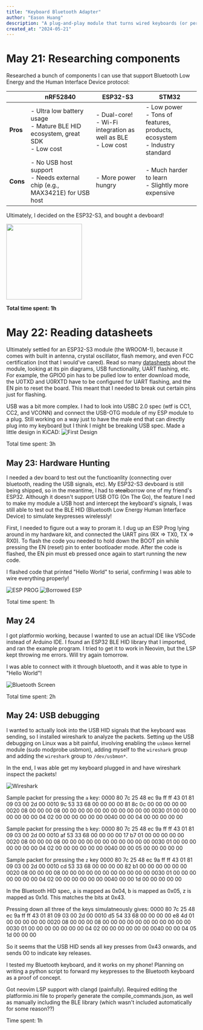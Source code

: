 ```yaml
---
title: "Keyboard Bluetooth Adapter"
author: "Eason Huang"
description: "A plug-and-play module that turns wired keyboards (or peripherals) into bluetooth devices!"
created_at: "2024-05-21"
---
```


# May 21: Researching components

Researched a bunch of components I can use that support Bluetooth Low Energy and the Human Interface Device protocol:

|          | **nRF52840**                                                                         | **ESP32-S3**                                                         | **STM32**                                                                         |
| -------- | ------------------------------------------------------------------------------------ | -------------------------------------------------------------------- | --------------------------------------------------------------------------------- |
| **Pros** | - Ultra low battery usage <br> - Mature BLE HID ecosystem, great SDK <br> - Low cost | - Dual-core! <br> - Wi-Fi integration as well as BLE <br> - Low cost | - Low power <br> - Tons of features, products, ecosystem <br> - Industry standard |
| **Cons** | - No USB host support <br> - Needs external chip (e.g., MAX3421E) for USB host       | - More power hungry                                                  | - Much harder to learn <br> - Slightly more expensive                             |

Ultimately, I decided on the ESP32-S3, and bought a devboard!

<img src="https://m.media-amazon.com/images/I/61w5c+KenUL._AC_SL1500_.jpg" width="200">

**Total time spent: 1h**

# May 22: Reading datasheets

Ultimately settled for an ESP32-S3 module (the WROOM-1), because it comes with built in antenna, crystal oscillator, flash memory, and even FCC certification (not that I would've cared). Read so many [datasheets](https://www.espressif.com/sites/default/files/documentation/esp32-s3-wroom-1_wroom-1u_datasheet_en.pdf) about the module, looking at its pin diagrams, USB functionality, UART flashing, etc. For example, the GPIO0 pin has to be pulled low to enter download mode, the U0TXD and U0RXTD have to be configured for UART flashing, and the EN pin to reset the board. This meant that I needed to break out certain pins just for flashing.

USB was a bit more complex. I had to look into USBC 2.0 spec (wtf is CC1, CC2, and VCONN) and connect the USB-OTG module of my ESP module to a plug. Still working on a way just to have the male end that can directly plug into my keyboard but I think I might be breaking USB spec.
Made a little design in KiCAD:
![First Design](./images/first_design.png)

Total time spent: 3h

## May 23: Hardware Hunting

I needed a dev board to test out the functioanlity (connecting over bluetooth, reading the USB signals, etc). My ESP32-S3 devboard is still being shipped, so in the meantime, I had to ~~steal~~borrow one of my friend's ESP32. Although it doesn't support USB OTG (On The Go), the feature I ned to make my module a USB host and intercept the keyboard's signals, I was still able to test out the BLE HID (Bluetooth Low Energy Human Interface Device) to simulate keypresses wirelessly!

First, I needed to figure out a way to proram it. I dug up an ESP Prog lying around in my hardware kit, and connected the UART pins (RX => TX0, TX => RX0). To flash the code you needed to hold down the BOOT pin while pressing the EN (reset) pin to enter bootloader mode. After the code is flashed, the EN pin must eb pressed once again to start running the new code.

I flashed code that printed "Hello World" to serial, confirming I was able to wire everything properly!

![ESP PROG](./images/ESP-Prog.JPG)
![Borrowed ESP](./images/ESP32-devkit.JPG)

Total time spent: 1h

## May 24

I got platformio working, because I wanted to use an actual IDE like VSCode instead of Arduino IDE. I found an ESP32 BLE HID library that I imported, and ran the example program. I tried to get it to work in Neovim, but the LSP kept throwing me errors. Will try again tomorrow.

I was able to connect with it through bluetooth, and it was able to type in "Hello World"!

![Bluetooth Screen](./images/bluetooth_screen.png)

Total time spent: 2h

## May 24: USB debugging

I wanted to actually look into the USB HID signals that the keyboard was sending, so I installed wireshark to analyze the packets. Setting up the USB debugging on Linux was a bit painful, involving enabling the `usbmon` kernel module (sudo modprobe usbmon), adding myself to the `wireshark` group and adding the `wireshark` group to `/dev/usbmon*`.

In the end, I was able get my keyboard plugged in and have wireshark inspect the packets!

![Wireshark](./images/wireshark.png)

Sample packet for pressing the `a` key:
0000   80 7c 25 48 ec 9a ff ff 43 01 81 09 03 00 2d 00
0010   9c 53 33 68 00 00 00 00 81 8c 0c 00 00 00 00 00
0020   08 00 00 00 08 00 00 00 00 00 00 00 00 00 00 00
0030   01 00 00 00 00 00 00 00 04 02 00 00 00 00 00 00
0040   00 00 04 00 00 00 00 00

Sample packet for pressing the `b` key:
0000   80 7c 25 48 ec 9a ff ff 43 01 81 09 03 00 2d 00
0010   af 53 33 68 00 00 00 00 17 b7 01 00 00 00 00 00
0020   08 00 00 00 08 00 00 00 00 00 00 00 00 00 00 00
0030   01 00 00 00 00 00 00 00 04 02 00 00 00 00 00 00
0040   00 00 05 00 00 00 00 00

Sample packet for pressing the `z` key
0000   80 7c 25 48 ec 9a ff ff 43 01 81 09 03 00 2d 00
0010   cd 53 33 68 00 00 00 00 82 b1 00 00 00 00 00 00
0020   08 00 00 00 08 00 00 00 00 00 00 00 00 00 00 00
0030   01 00 00 00 00 00 00 00 04 02 00 00 00 00 00 00
0040   00 00 1d 00 00 00 00 00

In the Bluetooth HID spec, a is mapped as 0x04, b is mapped as 0x05, z is mapped as 0x1d. This matches the bits at 0x43.

Pressing down all three of the keys simulatneously gives:
0000   80 7c 25 48 ec 9a ff ff 43 01 81 09 03 00 2d 00
0010   d5 54 33 68 00 00 00 00 e8 4d 01 00 00 00 00 00
0020   08 00 00 00 08 00 00 00 00 00 00 00 00 00 00 00
0030   01 00 00 00 00 00 00 00 04 02 00 00 00 00 00 00
0040   00 00 04 05 1d 00 00 00

So it seems that the USB HID sends all key presses from 0x43 onwards, and sends 00 to indicate key releases.

I tested my Bluetooth keyboard, and it works on my phone! Planning on writing a python script to forward my keypresses to the Bluetooth keyboard as a proof of concept.

Got neovim LSP support with clangd (painfully). Required editing the platformio.ini file to properly generate the compile_commands.json, as well as manually including the BLE library (which wasn't included automatically for some reason??)

Time spent: 1h

